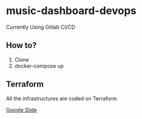 # music-dashboard-devops

Currently Using Gitlab CI/CD

## How to?
1. Clone
2. docker-compose up

## Terraform
All the infrastructures are coded on Terraform

	
[Google Slide](https://docs.google.com/presentation/d/1CRdVnzipJAFfE6RP7g9YqeXPjrk6LIOM6-UQ57oqfF0/edit?usp=sharing)